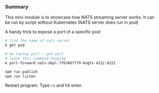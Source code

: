 ### Summary

This mini-module is to showcase how NATS streaming server works. It can be run by script without Kubernetes (NATS server does run in pod)

A handy trick to expose a port of a specific pod:

```bash
# find the name of nats server
k get pod

# my laptop port : pod port
# leave this command hanging
k port-forward nats-depl-7fb7667779-6ngtx 4222:4222

npm run publish
npm run listen
```

Restart program. Type `rs` and hit enter.
